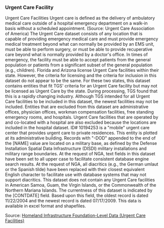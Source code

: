 ### Urgent Care Facility

Urgent Care Facilities Urgent care is defined as the delivery of ambulatory medical care outside of a hospital emergency department on a walk-in basis without a scheduled appointment. (Source: Urgent Care Association of America) The Urgent Care dataset consists of any location that is capable of providing emergency medical care and must provide emergency medical treatment beyond what can normally be provided by an EMS unit, must be able to perform surgery, or must be able to provide recuperative care beyond what is normally provided by a doctor's office. In times of emergency, the facility must be able to accept patients from the general population or patients from a significant subset of the general population (e.g., children). Florida and Arizona license Urgent Care facilities within their state. However, the criteria for licensing and the criteria for inclusion in this dataset do not appear to be the same. For these two states, this dataset contains entities that fit TGS' criteria for an Urgent Care facility but may not be licensed as Urgent Care by the state. During processing, TGS found that this is a rapidly changing industry. Although TGS intended for all Urgent Care facilities to be included in this dataset, the newest facilities may not be included. Entities that are excluded from this dataset are administrative offices, physician offices, workman compensation facilities, free standing emergency rooms, and hospitals. Urgent Care facilities that are operated by and co-located with a hospital are also excluded because the locations are included in the hospital dataset. ID# 10194253 is a "mobile" urgent care center that provides urgent care to private residences. This entity is plotted at its administrative building. Records with "-DOD" appended to the end of the [NAME] value are located on a military base, as defined by the Defense Installation Spatial Data Infrastructure (DISDI) military installations and military range boundaries. At the request of NGA, text fields in this dataset have been set to all upper case to facilitate consistent database engine search results. At the request of NGA, all diacritics (e.g., the German umlaut or the Spanish tilde) have been replaced with their closest equivalent English character to facilitate use with database systems that may not support diacritics. This dataset does not contain any Urgent Care facilities in American Samoa, Guam, the Virgin Islands, or the Commonwealth of the Northern Mariana Islands. The currentness of this dataset is indicated by the [CONTDATE] field. Based upon this field, the oldest record is dated 11/22/2004 and the newest record is dated 07/17/2009. This data is available in excel format and shapefiles.

Source: [Homeland Infrastructure Foundation-Level Data (Urgent Care Facilities)](https://hifld-geoplatform.opendata.arcgis.com/datasets/urgent-care-facilities)
